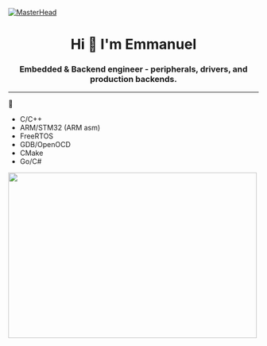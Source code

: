  [![MasterHead](https://giffiles.alphacoders.com/212/212812.gif)](https://emmanuelepp.com/)
<h1 align="center">Hi 👋 I'm Emmanuel </h1>
<h3 align="center">Embedded & Backend engineer - peripherals, drivers, and production backends.</h3>

---

🔧 
- C/C++
- ARM/STM32 (ARM asm)
- FreeRTOS
- GDB/OpenOCD
- CMake
- Go/C#




<img src="https://animesher.com/orig/2/204/2045/20456/animesher.com_gif-ghost-in-the-shell-coding-2045678.gif" width="500" height="333">


